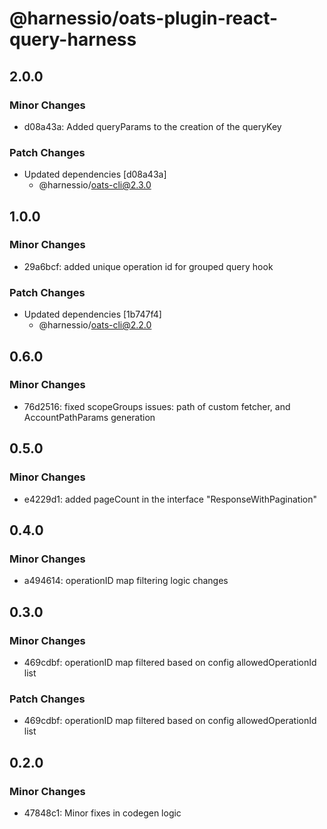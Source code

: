 # @harnessio/oats-plugin-react-query-harness

## 2.0.0

### Minor Changes

- d08a43a: Added queryParams to the creation of the queryKey

### Patch Changes

- Updated dependencies [d08a43a]
  - @harnessio/oats-cli@2.3.0

## 1.0.0

### Minor Changes

- 29a6bcf: added unique operation id for grouped query hook

### Patch Changes

- Updated dependencies [1b747f4]
  - @harnessio/oats-cli@2.2.0

## 0.6.0

### Minor Changes

- 76d2516: fixed scopeGroups issues: path of custom fetcher, and AccountPathParams generation

## 0.5.0

### Minor Changes

- e4229d1: added pageCount in the interface "ResponseWithPagination"

## 0.4.0

### Minor Changes

- a494614: operationID map filtering logic changes

## 0.3.0

### Minor Changes

- 469cdbf: operationID map filtered based on config allowedOperationId list

### Patch Changes

- 469cdbf: operationID map filtered based on config allowedOperationId list

## 0.2.0

### Minor Changes

- 47848c1: Minor fixes in codegen logic
